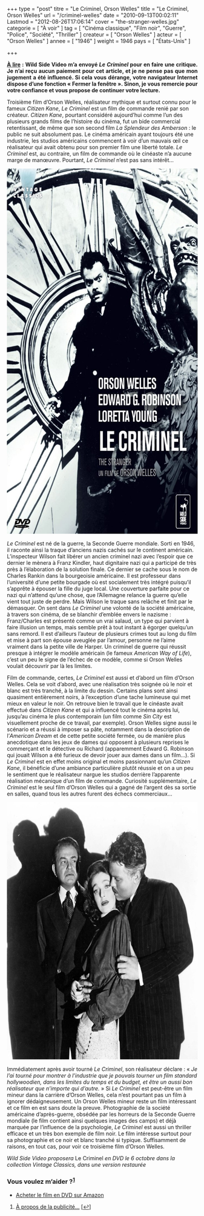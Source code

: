 +++
type = "post"
titre = "Le Criminel, Orson Welles"
title = "Le Criminel, Orson Welles"
url = "/criminel-welles"
date = "2010-09-13T00:02:11"
Lastmod = "2012-08-26T17:06:14"
cover = "the-stranger-welles.jpg"
categorie = [ "À voir" ]
tag = [ "Cinéma classique", "Film noir", "Guerre", "Police", "Société", "Thriller" ]
createur = [ "Orson Welles" ]
acteur = [ "Orson Welles" ]
annee = [ "1946" ]
weight = 1946
pays = [ "États-Unis" ]

+++

<div id="avert" style="text-align: justify;"><strong><span style="text-decoration: underline;">À lire</span> : Wild Side Video m&rsquo;a envoyé <em>Le Criminel</em> pour en faire une critique. Je n’ai reçu aucun paiement pour cet article, et je ne pense pas que mon jugement a été influencé. Si cela vous dérange, votre navigateur Internet dispose d’une fonction « Fermer la fenêtre ». Sinon, je vous remercie pour votre confiance et vous propose de continuer votre lecture.</strong></div>
<p>Troisième film d&rsquo;Orson Welles, réalisateur mythique et surtout connu pour le fameux <em>Citizen Kane</em>, <em>Le Criminel</em> est un film de commande renié par son créateur. <em>Citizen Kane</em>, pourtant considéré aujourd&rsquo;hui comme l&rsquo;un des plusieurs grands films de l&rsquo;histoire du cinéma, fut un bide commercial retentissant, de même que son second film <em>La Splendeur des Amberson</em> : le public ne suit absolument pas. Le cinéma américain ayant toujours été une industrie, les studios américains commencent à voir d&rsquo;un mauvais œil ce réalisateur qui avait obtenu pour son premier film une liberté totale. <em>Le Criminel</em> est, au contraire, un film de commande où le cinéaste n&rsquo;a aucune marge de manœuvre. Pourtant, <em>Le Criminel</em> n&rsquo;est pas sans intérêt…</p>
<div style="text-align: center;"><a href="http://www.allocine.fr/film/fichefilm_gen_cfilm=4534.html"><img style="border: 0px initial initial;" src="criminel-orson-welles.jpg" border="0" alt="criminel-orson-welles.jpg" width="690" height="963" /></a></div>
<p><em>Le Criminel</em> est né de la guerre, la Seconde Guerre mondiale. Sorti en 1946, il raconte ainsi la traque d&rsquo;anciens nazis cachés sur le continent américain. L&rsquo;inspecteur Wilson fait libérer un ancien criminel nazi avec l&rsquo;espoir que ce dernier le mènera à Franz Kindler, haut dignitaire nazi qui a participé de très près à l&rsquo;élaboration de la solution finale. Ce dernier se cache sous le nom de Charles Rankin dans la bourgeoisie américaine. Il est professeur dans l&rsquo;université d&rsquo;une petite bourgade où est socialement très intégré puisqu&rsquo;il s&rsquo;apprête à épouser la fille du juge local. Une couverture parfaite pour ce nazi qui n&rsquo;attend qu&rsquo;une chose, que l&rsquo;Allemagne relance la guerre qu&rsquo;elle vient tout juste de perdre. Mais Wilson le traque sans relâche et finit par le démasquer. On sent dans <em>Le Criminel</em> une volonté de la société américaine, à travers son cinéma, de se blanchir d&rsquo;emblée envers le nazisme : Franz/Charles est présenté comme un vrai salaud, un type qui parvient à faire illusion un temps, mais semble prêt à tout instant à égorger quelqu&rsquo;un sans remord. Il est d&rsquo;ailleurs l&rsquo;auteur de plusieurs crimes tout au long du film et mise à part son épouse aveuglée par l&rsquo;amour, personne ne l&rsquo;aime vraiment dans la petite ville de Harper. Un criminel de guerre qui réussit presque à intégrer le modèle américain (le fameux <em>American Way of Life</em>), c&rsquo;est un peu le signe de l&rsquo;échec de ce modèle, comme si Orson Welles voulait découvrir par là les limites.</p>
<p>Film de commande, certes, <em>Le Criminel</em> est aussi et d&rsquo;abord un film d&rsquo;Orson Welles. Cela se voit d&rsquo;abord, avec une réalisation très soignée où le noir et blanc est très tranché, à la limite du dessin. Certains plans sont ainsi quasiment entièrement noirs, à l&rsquo;exception d&rsquo;une tache lumineuse qui met mieux en valeur le noir. On retrouve bien le travail que le cinéaste avait effectué dans <em>Citizen Kane</em> et qui a influencé tout le cinéma après lui, jusqu&rsquo;au cinéma le plus contemporain (un film comme <em>Sin City</em> est visuellement proche de ce travail, par exemple). Orson Welles signe aussi le scénario et a réussi à imposer sa pâte, notamment dans la description de l&rsquo;<em>American Dream</em> et de cette petite société fermée, ou de manière plus anecdotique dans les jeux de dames qui opposent à plusieurs reprises le commerçant et le détective ou Richard (apparemment Edward G. Robinson qui jouait Wilson a été furieux de devoir jouer aux dames dans un film…). Si <em>Le Criminel</em> est en effet moins original et moins passionnant qu&rsquo;un <em>Citizen Kane</em>, il bénéficie d&rsquo;une ambiance particulière plutôt réussie et on a un peu le sentiment que le réalisateur nargue les studios derrière l&rsquo;apparente réalisation mécanique d&rsquo;un film de commande. Curiosité supplémentaire, <em>Le Criminel</em> est le seul film d&rsquo;Orson Welles qui a gagné de l&rsquo;argent dès sa sortie en salles, quand tous les autres furent des échecs commerciaux…</p>
<div style="text-align: center;"><img class="aligncenter" src="criminel-welles.jpg" border="0" alt="criminel-welles.jpg" width="690" height="678" /></div>
<p>Immédiatement après avoir tourné <em>Le Criminel</em>, son réalisateur déclare : &laquo;&nbsp;<em>Je l&rsquo;ai tourné pour montrer à l&rsquo;industrie que je pouvais tourner un film standard hollywoodien, dans les limites du temps et du budget, et être un aussi bon réalisateur que n&rsquo;importe qui d&rsquo;autre.</em>&nbsp;&raquo; Si <em>Le Criminel</em> est peut-être un film mineur dans la carrière d&rsquo;Orson Welles, cela n&rsquo;est pourtant pas un film à ignorer dédaigneusement. Un Orson Welles mineur reste un film intéressant et ce film en est sans doute la preuve. Photographie de la société américaine d&rsquo;après-guerre, obsédée par les horreurs de la Seconde Guerre mondiale (le film contient ainsi quelques images des camps) et déjà marquée par l&rsquo;influence de la psychologie, <em>Le Criminel</em> est aussi un thriller efficace et un très bon exemple de film noir. Le film intéresse surtout pour sa photographie et ce noir et blanc tranché si typique. Suffisamment de raisons, en tout cas, pour voir ce troisième film d&rsquo;Orson Welles.</p>
<p><em>Wild Side Video proposera</em> Le Criminel <em> en DVD le 6 octobre dans la collection Vintage Classics, dans une version restaurée</em></p>
<div class="amazon">
<h3>Vous voulez m&rsquo;aider ?<sup><a href="#footnote_0_4033" id="identifier_0_4033" class="footnote-link footnote-identifier-link" title="&Agrave; propos de la publicit&eacute;&hellip;">1</a></sup></h3>
<ul>
<li><a href="http://www.amazon.fr/gp/product/B006LNA9YC/ref=as_li_ss_tl?ie=UTF8&#038;tag=leblogdenic07-21&#038;linkCode=as2&#038;camp=1642&#038;creative=19458&#038;creativeASIN=B006LNA9YC">Acheter le film en DVD sur Amazon</a></li>
</ul>
</div>
<ol class="footnotes"><li id="footnote_0_4033" class="footnote"><a href="http://voiretmanger.fr/soutien/">À propos de la publicité…</a> [<a href="#identifier_0_4033" class="footnote-link footnote-back-link">&#8617;</a>]</li></ol>

